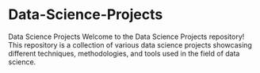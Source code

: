 # Data-Science-Projects
Data Science Projects Welcome to the Data Science Projects repository! This repository is a collection of various data science projects showcasing different techniques, methodologies, and tools used in the field of data science. 

